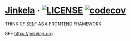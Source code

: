 # [Jinkela](https://jinkelajs.org) · [![LICENSE](https://img.shields.io/npm/l/jinkela)](LICENSE.txt) [![codecov](https://img.shields.io/codecov/c/gh/jinkelajs/jinkela)](https://codecov.io/github/jinkelajs/jinkela?branch=v2)

THINK OF SELF AS A FRONTEND FRAMEWORK

SEE https://jinkelajs.org

